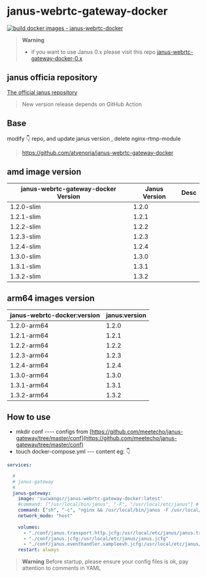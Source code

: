 
# janus-webrtc-gateway-docker
[![build docker images - janus-webrtc-docker](https://github.com/wangsrGit119/janus-webrtc-gateway-docker/actions/workflows/prod-docker-image.yml/badge.svg)](https://github.com/wangsrGit119/janus-webrtc-gateway-docker/actions/workflows/prod-docker-image.yml)

> **Warning**
>- if you want to use Janus 0.x please visit this repo [janus-webrtc-gateway-docker-0.x](https://github.com/atyenoria/janus-webrtc-gateway-docker)

## janus officia repository

[The official janus repository](https://github.com/meetecho/janus-gateway.git "janus:1.0")

>New version release depends on GitHub Action

## Base

modify :point_down: repo, and  update janus version , delete nginx-rtmp-module
> https://github.com/atyenoria/janus-webrtc-gateway-docker
> 

## amd image version

|  janus-webrtc-gateway-docker Version |  Janus Version |Desc|
| ------------ | ------------ |------------ |
|  1.2.0-slim | 1.2.0   | |
|  1.2.1-slim | 1.2.1   |  |
|  1.2.2-slim | 1.2.2   |   |
|  1.2.3-slim | 1.2.3   |   |
|  1.2.4-slim | 1.2.4   |  |
|  1.3.0-slim | 1.3.0  |  |
|  1.3.1-slim | 1.3.1  |  |
|  1.3.2-slim | 1.3.2  |  |
## arm64 images version

|  janus-webrtc-docker:version |  janus:version |
| ------------ | ------------ |
|  1.2.0-arm64 | 1.2.0   |
|  1.2.1-arm64 | 1.2.1  |
|  1.2.2-arm64 | 1.2.2  |
|  1.2.3-arm64 | 1.2.3  |
|  1.2.4-arm64 | 1.2.4  |
|  1.3.0-arm64 | 1.3.0  | 
|  1.3.1-arm64 | 1.3.1  | 
|  1.3.2-arm64 | 1.3.2  | 
## How to use

 - mkdir conf ---- configs from [https://github.com/meetecho/janus-gateway/tree/master/conf](https://github.com/meetecho/janus-gateway/tree/master/conf)
 - touch docker-compose.yml --- content eg: :point_down:


```yaml
services:

  #
  # janus-gateway
  #
  janus-gateway:
    image: 'sucwangsr/janus-webrtc-gateway-docker:latest'
    #command: ["/usr/local/bin/janus", "-F", "/usr/local/etc/janus"] # only start janus 
    command: ["sh", "-c", "nginx && /usr/local/bin/janus -F /usr/local/etc/janus"]  # if want to start nginx (port 8086)
    network_mode: "host"
    
    volumes:
      - "./conf/janus.transport.http.jcfg:/usr/local/etc/janus/janus.transport.http.jcfg"  # open adminapi config
      - "./conf/janus.jcfg:/usr/local/etc/janus/janus.jcfg"
      - "./conf/janus.eventhandler.sampleevh.jcfg:/usr/local/etc/janus/janus.eventhandler.sampleevh.jcfg"
    restart: always

```

>**Warning**
> Before startup, please ensure your config files is ok,  pay attention to comments in YAML
